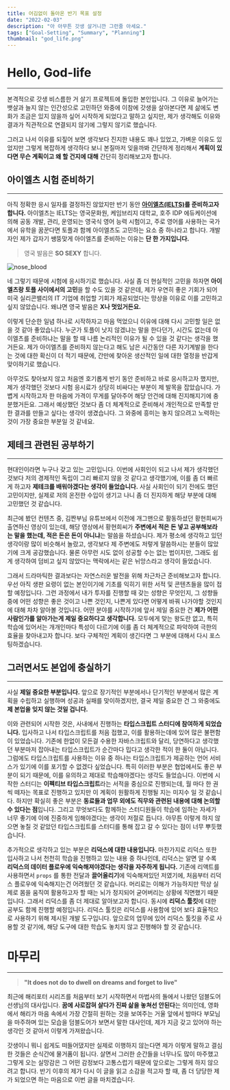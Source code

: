 ```yaml
---
title: 어김없이 돌아온 반기 목표 설정
date: "2022-02-03"
description: "아 아무튼 갓생 살거니깐 그런줄 아세요."
tags: ["Goal-Setting", "Summary", "Planning"]
thumbnail: "god_life.png"
---
```


# Hello, God-life

---

본격적으로 갓생 비스름한 거 살기 프로젝트에 돌입한 본인입니다. 그 이유로 늘어가는 뱃살과 늘지 않는 인간성으로 고민하던 와중에 이참에 갓생을 살아본다면 제 삶에도 변화가 조금은 있지 않을까 싶어 시작하게 되었다고 말하고 싶지만, 제가 생각해도 이유와 결과가 직관적으로 연결되지 않기에 그렇지 않기로 했습니다.

그러고 나서 이유를 되짚어 보면 생각보다 진지한 내용도 꽤나 있었고, 가벼운 이유도 있었지만 그렇게 복잡하게 생각하다 보니 본질마저 잊을까봐 간단하게 정리해서 **계획이 있다면 무슨 계획이고 왜 할 건지에 대해** 간단히 정리해보고자 합니다.

## 아이엘츠 시험 준비하기

---

아직 정확한 응시 일자를 결정하진 않았지만 반기 동안 **[아이엘츠(IELTS)](https://ko.wikipedia.org/wiki/IELTS)를 준비하고자 합니다.** 아이엘츠는 IELTS는 영국문화원, 케임브리지 대학교, 호주 IDP 에듀케이션에 의해 공동 개발, 관리, 운영되는 영국식 영어 능력 시험이고, 주로 영어를 사용하는 국가에서 유학을 꿈꾼다면 토플과 함께 아이엘츠도 고민하는 요소 중 하나라고 합니다. 개발자인 제가 갑자기 쌩뚱맞게 아이엘츠를 준비하는 이유는 **단 한 가지입니다.**

> 영국 발음은 **SO SEXY** 합니다.

![nose_blood](/images/posts/half-goal-setting/nose_blood.jpeg)

네 그렇기 때문에 시험에 응시하기로 했습니다. 사실 좀 더 현실적인 고민을 하자면 **아이엘츠랑 토플 사이에서의 고민**을 할 수도 있을 것 같은데, 제가 우연히 좋은 기회가 되어 미국 실리콘밸리의 IT 기업에 취업할 기회가 제공되었다는 망상을 이유로 이를 고민하고 싶지 않았습니다. 왜냐면 영국 발음은 **X나 멋있거든요.**

이렇게 단순한 일념 하나로 시작하자고 마음 먹었으니 이유에 대해 다시 고민할 일은 없을 것 같아 좋았습니다. 누군가 토플이 낫지 않겠냐는 말을 한다던가, 시간도 없는데 아이엘츠를 준비하냐는 말을 할 때 나름 논리적인 이유가 될 수 있을 것 같다는 생각을 했거든요. 제가 아이엘츠를 준비하지 않는다고 해도 남은 시간동안 다른 자기계발을 한다는 것에 대한 확신이 더 적기 때문에, 간만에 찾아온 생산적인 일에 대한 열정을 반갑게 맞이하기로 했습니다.

아무것도 찾아보지 않고 처음엔 호기롭게 반기 동안 준비하고 바로 응시하고자 했지만, 제가 생각했던 것보다 시험 응시료가 상당히 비싸다는 부분이 제 발목을 잡았습니다. 가볍게 시작하고자 한 마음에 가격이 무게를 달아주어 해당 안건에 대해 진지해지기에 충분했거든요. 그래서 예상했던 것보다 좀 더 체계적으로 준비해서 개인적으로 만족할 만한 결과를 만들고 싶다는 생각이 생겼습니다. 그 와중에 흥미는 놓지 않으려고 노력하는 것이 가장 중요한 부분일 것 같네요.

## 제테크 관련된 공부하기

---

현대인이라면 누구나 갖고 있는 고민입니다. 이번에 사회인이 되고 나서 제가 생각했던 것보다 저의 경제적인 독립이 그리 빠르지 않을 것 같다고 생각했기에, 이를 좀 더 빠르게 하고자 **제테크를 배워야겠다는 생각이 들었습니다.** 사실 사회인이 되기 전에도 했던 고민이지만, 실제로 저의 온전한 수입이 생기고 나니 좀 더 진지하게 해당 부분에 대해 고민했던 것 같습니다.

최근에 봤던 컨텐츠 중, 김짠부님 유튜브에서 이전에 개그맨으로 활동하셨던 황현희씨가 출연하신 영상이 있는데, 해당 영상에서 황현희씨가 **주변에서 적은 돈 넣고 공부해보라는 말을 했는데, 적은 돈은 돈이 아니냐**는 말씀을 하셨습니다. 제가 평소에 생각하고 있던 생각이랑 많이 비슷해서 놀랐고, 생각보다 제 주변에도 저렇게 말씀하시는 분들이 많았기에 크게 공감했습니다. 물론 아무런 시도 없이 성공할 수는 없는 법이지만, 그래도 쉽게 생각하여 덤비고 싶지 않았다는 맥락에서는 같은 뉘앙스라고 생각이 들었습니다.

그래서 드라마틱한 결과보다는 자연스러운 발전을 위해 차근차근 준비해보고자 합니다. 우선 아직 생판 요령이 없는 본인이기에 기초를 익히기 위한 서적 및 콘텐츠들을 많이 접할 예정입니다. 그런 과정에서 내가 투자를 진행할 때 갖는 성향은 무엇인지, 그 성향들 중에 어떤 성향은 좋은 것이고 나쁜 것인지, 나쁜게 있다면 어떻게 바꿔 나가야할 것인지에 대해 차차 알아볼 것입니다. 어떤 분야를 시작하기에 앞서 제일 중요한 건 **제가 어떤 사람인가를 알아가는게 제일 중요하다고 생각합니다.** 모두에게 맞는 왕도란 없고, 특히 학습에 있어서는 개개인마다 특성이 다르기에 이를 좀 더 체계적으로 파악하여 극한의 효율을 찾아내고자 합니다. 보다 구체적인 계획이 생긴다면 그 부분에 대해서 다시 포스팅하겠습니다.

## 그러면서도 본업에 충실하기

---

사실 **제일 중요한 부분입니다.** 앞으로 장기적인 부분에서나 단기적인 부분에서 많은 계획을 수립하고 실행하며 성공과 실패를 맞이하겠지만, 결국 제일 중요한 건 그 와중에도 **제 본업을 잊지 않는 것일 겁니다.**

이와 관련되어 시작한 것은, 사내에서 진행하는 **타입스크립트 스터디에 참여하게 되었습니다.** 입사하고 나서 타입스크립트를 처음 접했고, 이를 활용하는데에 있어 많은 불편함이 있었습니다. 기존에 한없이 모든걸 수용한 자바스크립트와 달리, 당연하다고 생각했던 부분마저 잡아내는 타입스크립트가 순간마다 밉다고 생각한 적이 한 둘이 아닙니다. 그럼에도 타입스크립트를 사용하는 이유 중 하나는 타입스크립트가 제공하는 언어 서비스가 있기에 이를 포기할 수 없겠다 싶었습니다. 특히 이러한 부분은 협업에서도 좋은 부분이 되기 때문에, 이를 유의하고 제대로 학습해야겠다는 생각도 들었습니다. 이번에 시작한 스터디는 **이펙티브 타입스크립트**라는 서적을 중심으로 진행되는데, 월 마다 한 권씩 떼자는 목표로 진행하고 있지만 이 계획이 원활하게 진행될 지는 미지수 일 것 같습니다. 하지만 확실히 좋은 부분은 **동료들과 업무 외에도 직무와 관련된 내용에 대해 논의할 수 있다는 점**입니다. 그리고 무엇보다도 함께하는 스터디원들이 학습에 임하는 자세가 너무 좋기에 이에 진중하게 임해야겠다는 생각이 저절로 듭니다. 아무튼 이렇게 하지 않으면 놓칠 것 같았던 타입스크립트를 스터디를 통해 잡고 갈 수 있다는 점이 너무 뿌듯했습니다.

추가적으로 생각하고 있는 부분은 **리덕스에 대한 내용입니다.** 마찬가지로 리덕스 또한 입사하고 나서 천천히 학습을 진행하고 있는 내용 중 하나인데, 리덕스는 알면 알 수록 **리덕스의 데이터 플로우에 익숙해져야겠다는 생각을 자주하게 됩니다.** 기존에 리액트를 사용하면서 `props` 를 통한 전달과 **끌어올리기**에 익숙해져있던 저였기에, 처음부터 리덕스 플로우에 익숙해지는건 어려웠던 것 같습니다. 머리로는 이해가 가능하지만 막상 실제로 몸을 움직여 활용하고자 할 때는 뇌가 정지되어 굳어버리는 상황에 직면했기 때문입니다. 그래서 리덕스를 좀 더 제대로 알아보고자 합니다. 동시에 **리덕스 툴킷**에 대한 공부도 함께 진행할 예정입니다. 리덕스 툴킷은 리덕스를 사용함에 있어 보다 효율적으로 사용하기 위해 제시된 개발 도구입니다. 앞으로의 업무에 있어 리덕스 툴킷을 주로 사용할 것 같기에, 해당 도구에 대한 학습도 놓치지 않고 진행해야 할 것 같습니다.

# 마무리

---

> **"It does not do to dwell on dreams and forget to live"**

최근에 해리포터 시리즈를 처음부터 보기 시작하면서 마법사의 돌에서 나왔던 덤블도어 선생님의 대사입니다. **꿈에 사로잡혀 살다가 진짜 삶을 놓쳐선 안된다**는 의미인데, 영화에서 해리가 마음 속에서 가장 간절히 원하는 것을 보여주는 거울 앞에서 밤마다 부모님을 마주하며 있는 모습을 덤블도어가 보면서 말한 대사인데, 제가 지금 갖고 있어야 하는 생각인 것 같아서 이렇게 가져왔습니다.

갓생이니 뭐니 쉽게도 떠들어댔지만 실제로 이행하지 않는다면 제가 이렇게 말하고 결심한 것들은 순식간에 물거품이 됩니다. 살면서 그러한 순간들을 너무나도 많이 마주했고 그렇게 오는 실망감은 그 어떤 감정보다 고통스럽기 때문에 앞으로는 그렇게 하지 않으려고 합니다. 반기 이후의 제가 다시 이 글을 읽고 소감을 적고자 할 때, 좀 더 당당한 제가 되었으면 하는 마음으로 이번 글을 마치겠습니다.
